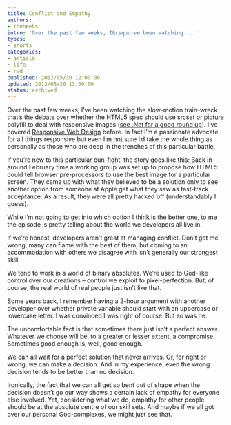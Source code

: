 ```yaml
---
title: Conflict and Empathy
authors:
- thebeebs
intro: 'Over the past few weeks, I&rsquo;ve been watching ...'
types:
- shorts
categories:
- article
- life
- rwd
published: 2012/05/30 12:00:00
updated: 2012/05/30 13:00:00
status: archived
---
```


Over the past few weeks, I&rsquo;ve been watching the slow-motion train-wreck that&rsquo;s the debate over whether the HTML5 spec should use srcset or picture polyfill to deal with responsive images ([see .Net for a good round up](http://www.netmagazine.com/news/html5-responsive-images-spat-explodes-121961)). I&rsquo;ve covered [Responsive Web Design](http://blogs.msdn.com/b/thebeebs/archive/2012/02/28/responsive-web-design-in-3-minutes-42-seconds.aspx) before. In fact I&rsquo;m a passionate advocate for all things responsive but even I&rsquo;m not sure I&rsquo;d take the whole thing as personally as those who are deep in the trenches of this particular battle.<p>If you&rsquo;re new to this particular bun-fight, the story goes like this: Back in around February time a working group was set up to propose how HTML5 could tell browser pre-processors to use the best image for a particular screen. They came up with what they believed to be a solution only to see another option from someone at Apple get what they saw as fast-track acceptance. As a result, they were all pretty hacked off (understandably I guess). 

While I&rsquo;m not going to get into which option I think is the better one, to me the episode is pretty telling about the world we developers all live in.

If we&rsquo;re honest, developers aren&rsquo;t great at managing conflict. Don&rsquo;t get me wrong, many can flame with the best of them, but coming to an accommodation with others we disagree with isn&rsquo;t generally our strongest skill.

We tend to work in a world of binary absolutes. We&rsquo;re used to God-like control over our creations &ndash; control we exploit to pixel-perfection. But, of course, the real world of real people just isn&rsquo;t like that.

Some years back, I remember having a 2-hour argument with another developer over whether private variable should start with an uppercase or lowercase letter. I was convinced I was right of course. But so was he.

The uncomfortable fact is that sometimes there just isn&rsquo;t a perfect answer. Whatever we choose will be, to a greater or lesser extent, a compromise. Sometimes good enough is, well, good enough.

We can all wait for a perfect solution that never arrives. Or, for right or wrong, we can make a decision. And in my experience, even the wrong decision tends to be better than no decision.

Ironically, the fact that we can all get so bent out of shape when the decision doesn&rsquo;t go our way shows a certain lack of empathy for everyone else involved. Yet, considering what we do, empathy for other people should be at the absolute centre of our skill sets. And maybe if we all got over our personal God-complexes, we might just see that.
</p>